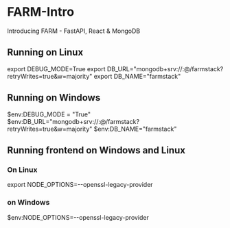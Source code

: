 # FARM-Intro

Introducing FARM - FastAPI, React &amp; MongoDB

## Running on Linux

export DEBUG_MODE=True
export DB_URL="mongodb+srv://<user>:<oassword>@<url>/farmstack?retryWrites=true&w=majority"
export DB_NAME="farmstack"

## Running on Windows

$env:DEBUG_MODE = "True"
$env:DB_URL="mongodb+srv://<user>:<oassword>@<url>/farmstack?retryWrites=true&w=majority"
$env:DB_NAME="farmstack"

## Running frontend on Windows and Linux

### On Linux

export NODE_OPTIONS=--openssl-legacy-provider

### on Windows

$env:NODE_OPTIONS=--openssl-legacy-provider
